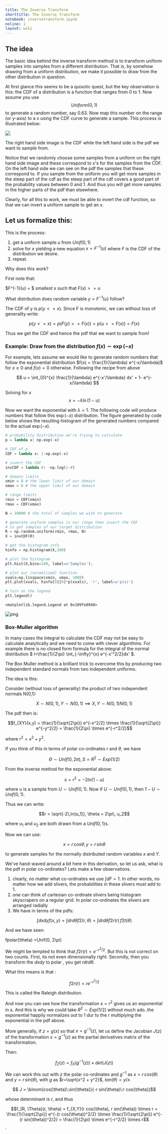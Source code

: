 ```yaml
---
title: The Inverse Transform
shorttitle: The Inverse Transform
notebook: inversetransform.ipynb
noline: 1
layout: wiki
---
```








## The idea

The basic idea behind the inverse transform method is to transform uniform samples into samples from a different distribution. That is, by somehow drawing from a uniform distribution, we make it possible to draw from the other distribution in question.

At first glance this seems to be a quixotic quest, but the key observation is this: the CDF of a distribution  is a function that ranges from  0 to 1. Now assume you  use $$Uniform(0,1)$$ to generate a random number, say 0.63. Now map this number on the range (or y-axis) to a x using the CDF curve to generate a sample. This process is illustrated below:

![](images/invtrans.png)

The right hand side image is the CDF while the left hand side is the pdf we want to sample from.

Notice that we randomly choose some samples from a uniform on the right hand side image and these correspond to  x's for the samples from the CDF.  On the left hand side we can see on the pdf the samples that these correspond to. If you sample from the uniform you will get more samples in the steep part of the cdf as the steep part of the cdf covers a good part of the probability values between 0 and 1. And thus you will get more samples in the higher parts of the pdf than elsewhere.

Clearly, for all this to work, we must be able to invert the cdf function, so that we can invert a uniform sample to get an $x$.

## Let us formalize this:

This is the process:

1. get a uniform sample $u$ from $Unif(0,1)$
1. solve for $x$ yielding a new equation $x=F^{-1}(u)$ where $F$ is the CDF of the distribution we desire. 
1. repeat.

Why does this work?

First note that:

$F^{-1}(u) = $ smallest x such that $F(x) >=u$

What distribution does random variable $y = F^{-1}(u)$ follow?

The CDF of y  is $p(y <= x)$. Since F is monotonic, we can without loss of generality write:

$$p(y <= x) = p(F(y) <= F(x)) = p(u <= F(x)) = F(x)$$

Thus we get the CDF and hence the pdf that we want to sample from!

### Example: Draw from the distribution $f(x) \sim \exp{(-x)}$


 For example, lets assume we would like
to generate random numbers that follow the exponential distribution
$f(x) = \frac{1}{\lambda} e^{-x/\lambda}$ for $x\ge0$ and $f(x)=0$ 
otherwise. Following the recipe from above

$$ u = \int_{0}^{x} \frac{1}{\lambda} e^{-x'/\lambda} dx'  = 1- e^{-x/\lambda} $$ 

Solving for $x$ 
$$ x = - \lambda \ln (1-u) $$





Now we want the exponential with $\lambda = 1$. The following code will produce numbers that follow this $\exp{(-x)}$ distribution. The figure
generated by code below shows the resulting histogram of the generated numbers
compared to the actual $\exp{(-x)}$.



```python
# probability distribution we're trying to calculate
p = lambda x: np.exp(-x)

# CDF of p
CDF = lambda x: 1-np.exp(-x)

# invert the CDF
invCDF = lambda r: -np.log(1-r)

# domain limits
xmin = 0 # the lower limit of our domain
xmax = 6 # the upper limit of our domain

# range limits
rmin = CDF(xmin)
rmax = CDF(xmax)

N = 10000 # the total of samples we wish to generate

# generate uniform samples in our range then invert the CDF
# to get samples of our target distribution
R = np.random.uniform(rmin, rmax, N)
X = invCDF(R)

# get the histogram info
hinfo = np.histogram(X,100)

# plot the histogram
plt.hist(X,bins=100, label=u'Samples');

# plot our (normalized) function
xvals=np.linspace(xmin, xmax, 1000)
plt.plot(xvals, hinfo[0][0]*p(xvals), 'r', label=u'p(x)')

# turn on the legend
plt.legend()

```





    <matplotlib.legend.Legend at 0x109fe0940>




![png](inversetransform_files/inversetransform_4_1.png)


### Box-Muller algorithm

In many cases the integral to calculate the CDF may not be easy to calculate analytically
and we need to come with clever algorithms. For example 
there is no closed form formula for the integral of the normal distribution
$ I=\frac{1}{2\pi} \int_{-\infty}^{x} e^{-x'^2/2}dx' $.

The Box Muller method is a brilliant trick to overcome this by producing two independent standard normals
from two independent uniforms. 

The idea is this:

Consider  (without loss of generality) the  product of two independent normals N(0,1):

$$ X \sim N(0,1), Y \sim N(0,1) \implies X,Y \sim N(0,1)N(0,1)$$

The pdf then is:

$$f_{XY}(x,y)  =  \frac{1}{\sqrt{2\pi}} e^{-x^2/2} \times \frac{1}{\sqrt{2\pi}} e^{-y^2/2} = \frac{1}{2\pi} \times e^{-r^2/2}$$

where $r^2 = x^2 + y^2$.

If you think of this in terms of polar co-ordinates $r$ and $\theta$, we have

$$\Theta \sim Unif(0, 2\pi),  S = R^2 \sim Exp(1/2)$$

From the inverse method for the exponential above:

$$ s = r^2 = -2 ln(1-u) $$

where u is a sample from $U \sim Unif(0,1)$. Now if $U \sim Unif(0,1)$, then $1-U \sim Unif(0,1)$.

Thus  we can write:

$$r = \sqrt{-2\,ln(u_1)}, \theta = 2\pi\, u_2$$

where $u_1$ and $u_2$ are both drawn from a $Unif(0,1)$s.

Now we can use:

$$x = r\,cos\theta, y = r\,sin\theta$$

to generate samples for the normally distributed random variables $x$ and $Y$.

We've hand-waved around a bit here in this derivation, so let us ask, what is the pdf in polar co-ordinates? Lets make a few observations.

1. clearly, no matter what co-ordinates we use $\int dF =1$. In other words, no matter how we add slivers, the probabilities in these slivers must add to 1.
2. one can think of cartesian co-ordinate slivers being histogram skyscrapers on a regular grid. In polar co-ordinates the slivers are arranged radially
3. We have in terms of the pdfs:

$$\int dx dy f(x,y) = \int dr d\theta f2(r, \theta) = \int dr d\theta f2r(r)\, f2t(\theta)$$

And we have seen:

fpolar(\theta) =Unif(0, 2\pi)

We might be tempted to think that $f2r(r) = e^{-r^2/2}$. But this is not correct on two counts. First, its not even dimensionally right. Secondly, then you transform the $dxdy$ to polar , you get $rdrd\theta$.

What this means is that :

$$f2r(r) = re^{-r^2/2}$$

This is called the Raleigh distribution.

And now you can see how the transformation $s=r^2$ gives us an exponential in s. And this is why we could take $R^2 \sim Exp(1/2)$ without much ado..the exponential happily normalizes out to 1 dur to the $r$ multiplying the exponential in the pdf above.

More generally, if $z=g(x)$ so that $x=g^{-1}(z)$, let us define the Jacobian $J(z)$ of the transformation  $x=g^{-1}(z)$ as the partial derivatives matrix of the transformation.

Then:

$$f_Z(z) = f_X(g^{-1}(z)) \times det(J(z))$$

We can work this out with $z$ the polar co-ordinates and  $g^{-1}$ as $x=r\,cos(\theta)$ and $y=r\,sin(\theta)$, with $g$ as $r=\sqrt{x^2 + y^2}$, $tan(\theta) = y/x$.

$$ J =  \binom{cos(\theta)\:sin(\theta)}{-r sin(\theta)\:r cos(\theta)}$$

whose determinant is  $r$,  and thus

$$f_{R, \Theta}(r, \theta) = f_{X,Y}(r cos(\theta), r sin(\theta)) \times r =  \frac{1}{\sqrt{2\pi}} e^{-(r cos(\theta))^2/2} \times \frac{1}{\sqrt{2\pi}} e^{-(r sin(\theta))^2/2} = \frac{1}{2\pi} \times e^{-r^2/2} \times r$$.

